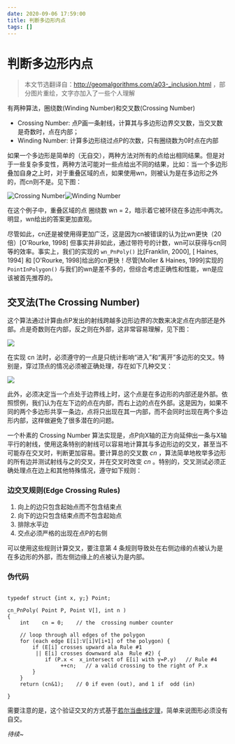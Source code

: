 ```yaml
---
date: 2020-09-06 17:59:00
title: 判断多边形内点
tags: []
---
```

# 判断多边形内点

> 本文节选翻译自：http://geomalgorithms.com/a03-_inclusion.html ，部分图片重绘，文字亦加入了一些个人理解

有两种算法，圈绕数(Winding Number)和交叉数(Crossing Number)

- Crossing Number: 点P画一条射线，计算其与多边形边界交叉数，当交叉数是奇数时，点在内部；
- Winding Number: 计算多边形绕过点P的次数，只有圈绕数为0时点在内部

如果一个多边形是简单的（无自交），两种方法对所有的点给出相同结果。但是对于一些复杂多变性，两种方法可能对一些点给出不同的结果，比如：当一个多边形叠加自身之上时，对于重叠区域的点，如果使用wn，则被认为是在多边形之外的，而cn则不是。见下图：

![Crossing Number](./cn0.svg)![Winding Number](./wn0.svg)

在这个例子中，重叠区域的点 圈绕数 wn = 2，暗示着它被环绕在多边形中两次。明显，wn给出的答案更加直观。

尽管如此，cn还是被使用得更加广泛，这是因为cn被错误的认为比wn更快（20倍）[O'Rourke, 1998]
但事实并非如此，通过带符号的计数，wn可以获得与cn同等的效率。事实上，我们的实现的 `wn_PnPoly()` 比[Franklin, 2000], [ Haines, 1994] 和 [O'Rourke, 1998]给出的cn更快！尽管[Moller & Haines, 1999]实现的 `PointInPolygon()` 与我们的wn是差不多的，但综合考虑正确性和性能，wn是应该被首先推荐的。

## 交叉法(The Crossing Number)

这个算法通过计算由点P发出的射线跨越多边形边界的次数来决定点在内部还是外部。点是奇数则在内部，反之则在外部，这非常容易理解，见下图：

![](./cn1.svg)

在实现 cn 法时，必须遵守的一点是只统计影响“进入”和“离开”多边形的交叉。特别是，穿过顶点的情况必须被正确处理，存在如下几种交叉：

![](./cn2.svg)

此外，必须决定当一个点处于边界线上时，这个点是在多边形的内部还是外部。依照惯例，我们认为在左下边的点在内部，而右上边的点在外部。这是因为，如果不同的两个多边形共享一条边，点将只出现在其一内部，而不会同时出现在两个多边形内部，这样做避免了很多潜在的问题。

一个朴素的 Crossing Number 算法实现是，点P向X轴的正方向延伸出一条与X轴平行的射线，使用这条特别的射线可以容易地计算其与多边形边的交叉，甚至当不可能存在交叉时，判断更加容易。要计算总的交叉数 $cn$ ，算法简单地枚举多边形的所有边并测试射线与之的交叉，并在交叉时改变 $cn$ 。特别的，交叉测试必须正确处理点在边上和其他特殊情况，遵守如下规则：

### 边交叉规则(Edge Crossing Rules)

1. 向上的边只包含起始点而不包含结束点
2. 向下的边只包含结束点而不包含起始点
3. 排除水平边
4. 交点必须严格的出现在点P的右侧

可以使用这些规则计算交叉，要注意第 4 条规则导致处在右侧边缘的点被认为是在多边形的外部，而左侧边缘上的点被认为是内部。

### 伪代码

```

typedef struct {int x, y;} Point;

cn_PnPoly( Point P, Point V[], int n )
{
    int    cn = 0;    // the  crossing number counter

    // loop through all edges of the polygon
    for (each edge E[i]:V[i]V[i+1] of the polygon) {
        if (E[i] crosses upward ala Rule #1
         || E[i] crosses downward ala  Rule #2) {
            if (P.x <  x_intersect of E[i] with y=P.y)   // Rule #4
                 ++cn;   // a valid crossing to the right of P.x
        }
    }
    return (cn&1);    // 0 if even (out), and 1 if  odd (in)

}
```

需要注意的是，这个验证交叉的方式基于[若尔当曲线定理][Jordan curve theorem]，简单来说图形必须没有自交。

[Jordan curve theorem]: https://zh.wikipedia.org/wiki/%E8%8B%A5%E5%B0%94%E5%BD%93%E6%9B%B2%E7%BA%BF%E5%AE%9A%E7%90%86	"若尔当曲线定理 (Jordan curve theorem)"

*待续~*